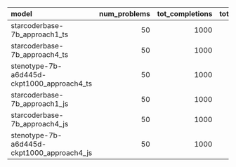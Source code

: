 | model                                      |   num_problems |   tot_completions |   tot_correct |   pct_correct |   tot_pkg_parses |   pct_pkg_parses |   tot_type_checks |   pct_type_checks |   tot_pkg_unchanged |   pct_pkg_unchanged |   pass@1_project |   tot_files |   tot_errorfree_files |   tot_errors |   pct_files_parse |   tot_files_parse |   tot_files_unchanged |   errors_per_file |   pct_errorfree_files |   pass@1_files |   avg_annotation_sites |   avg_annotations_added |   avg_annotations_trivial |   avg_annotations_trivial_original |   avg_definitions_added |   avg_definitions_used |   avg_types_undefined |   avg_errors |   avg_accuracy |   avg_levenshtein |   avg_untyped_levenshtein |   avg_token_count |   tot_annotation_sites |   tot_annotations_trivial |   tot_annotations_added |   tot_annotations_trivial_original |   tot_annotations_trivial_errorfree_files |   tot_annotations_trivial_original_errorfree_files |   tot_annotations_added_errorfree_files |   tot_annotations_added_files_parse |   tot_annotation_sites_files_parse |   tot_definitions |   tot_definitions_added |   tot_definitions_used |   tot_definitions_files_parse |   tot_definitions_added_files_parse |   tot_definitions_used_files_parse |   tot_types_undefined_files_parse |   pct_files_unchanged |   pct_annotations_trivial |   pct_annotations_trivial_errorfree_files |   pct_annotation_sites_filled |   pct_annotation_sites_filled_files_parse |   pct_definitions_added |   pct_definitions_added_files_parse |   pct_definitions_used |   pct_definitions_used_files_parse |
|:-------------------------------------------|---------------:|------------------:|--------------:|--------------:|-----------------:|-----------------:|------------------:|------------------:|--------------------:|--------------------:|-----------------:|------------:|----------------------:|-------------:|------------------:|------------------:|----------------------:|------------------:|----------------------:|---------------:|-----------------------:|------------------------:|--------------------------:|-----------------------------------:|------------------------:|-----------------------:|----------------------:|-------------:|---------------:|------------------:|--------------------------:|------------------:|-----------------------:|--------------------------:|------------------------:|-----------------------------------:|------------------------------------------:|---------------------------------------------------:|----------------------------------------:|------------------------------------:|-----------------------------------:|------------------:|------------------------:|-----------------------:|------------------------------:|------------------------------------:|-----------------------------------:|----------------------------------:|----------------------:|--------------------------:|------------------------------------------:|------------------------------:|------------------------------------------:|------------------------:|------------------------------------:|-----------------------:|-----------------------------------:|
| starcoderbase-7b_approach1_ts              |             50 |              1000 |            48 |         0.048 |              938 |            0.938 |               254 |             0.254 |                  23 |               0.023 |            0.048 |        1000 |                   254 |         3105 |          0.938    |               938 |                    23 |           3.105   |              0.254    |    0.041       |                 41.871 |                  20.369 |                     1.091 |                               2.04 |                   2.028 |                  0.984 |                 1.33  |        3.105 |      0.11649   |          0.896953 |                  0.926295 |           1290.79 |                  41871 |                      1091 |                   20369 |                               2040 |                                       276 |                                               1288 |                                    3370 |                               14669 |                              36123 |              3522 |                    2028 |                    984 |                          2259 |                                1226 |                                776 |                              1168 |              0.023    |                0.0535618  |                                 0.0818991 |                     0.48647   |                                0.406085   |               0.575809  |                           0.542718  |               0.279387 |                           0.343515 |
| starcoderbase-7b_approach4_ts              |             50 |              1000 |           210 |         0.21  |              940 |            0.94  |               351 |             0.351 |                  45 |               0.045 |            0.21  |        1000 |                   351 |         4135 |          0.94     |               940 |                    39 |           4.135   |              0.351    |    0.153       |                 42.264 |                  18.037 |                     1.342 |                               2.04 |                   1.328 |                  0.919 |                 0.375 |        4.135 |      0.156162  |          0.923642 |                  0.956975 |           1295.7  |                  42264 |                      1342 |                   18037 |                               2040 |                                       848 |                                               1010 |                                    3291 |                               11711 |                              35242 |              2325 |                    1328 |                    919 |                          2087 |                                1218 |                                908 |                               336 |              0.039    |                0.0744026  |                                 0.257672  |                     0.42677   |                                0.332302   |               0.571183  |                           0.583613  |               0.395269 |                           0.435074 |
| stenotype-7b-a6d445d-ckpt1000_approach4_ts |             50 |              1000 |           257 |         0.257 |              960 |            0.96  |               472 |             0.472 |                   0 |               0     |            0.257 |        1000 |                   472 |         2498 |          0.96     |               960 |                     0 |           2.498   |              0.472    |    0.164       |                 39.421 |                  19.957 |                     2.681 |                               2.04 |                   0.827 |                  0.871 |                 0.807 |        2.498 |      0.0764612 |          0.944774 |                  0.98233  |           1246    |                  39421 |                      2681 |                   19957 |                               2040 |                                      1179 |                                                812 |                                    5870 |                               16203 |                              35364 |              1480 |                     827 |                    871 |                          1447 |                                 802 |                                844 |                               710 |              0        |                0.134339   |                                 0.200852  |                     0.506253  |                                0.458178   |               0.558784  |                           0.55425   |               0.588514 |                           0.583276 |
| starcoderbase-7b_approach1_js              |             50 |              1000 |             0 |         0     |              890 |            0.89  |               113 |             0.113 |                 369 |               0.369 |            0     |        2511 |                  1404 |         9249 |          0.956193 |              2401 |                  1739 |           3.68339 |              0.55914  |    0           |                 71.177 |                  14.864 |                     0.876 |                               0    |                   1.16  |                  0.524 |                 0.177 |        9.249 |      0.46934   |          0.871367 |                  0.88609  |           1927.45 |                  71177 |                       876 |                   14864 |                                  0 |                                        89 |                                                  0 |                                     902 |                                4464 |                              54720 |              2447 |                    1160 |                    524 |                           529 |                                 406 |                                277 |                               147 |              0.692553 |                0.0589343  |                                 0.0986696 |                     0.208832  |                                0.0815789  |               0.47405   |                           0.767486  |               0.21414  |                           0.523629 |
| starcoderbase-7b_approach4_js              |             50 |              1000 |             0 |         0     |              992 |            0.992 |               128 |             0.128 |                 639 |               0.639 |            0     |        2590 |                  1520 |         9733 |          0.996911 |              2582 |                  2204 |           3.75792 |              0.586873 |    0.000772201 |                 56.789 |                   0.602 |                     0.006 |                               0    |                   0.031 |                  0.019 |                 0.019 |        9.733 |      0.694646  |          0.962583 |                  0.962806 |           1630.91 |                  56789 |                         6 |                     602 |                                  0 |                                         0 |                                                  0 |                                       4 |                                 275 |                              55236 |               111 |                      31 |                     19 |                           103 |                                  23 |                                 13 |                                16 |              0.850965 |                0.00996678 |                                 0         |                     0.0106006 |                                0.00497864 |               0.279279  |                           0.223301  |               0.171171 |                           0.126214 |
| stenotype-7b-a6d445d-ckpt1000_approach4_js |             50 |              1000 |             0 |         0     |             1000 |            1     |               140 |             0.14  |                 852 |               0.852 |            0     |        2760 |                  1720 |         9730 |          1        |              2760 |                  2583 |           3.52536 |              0.623188 |    0.0177536   |                 57.483 |                   1.662 |                     0.663 |                               0    |                   0.003 |                  0.012 |                 0.056 |        9.73  |      0.879316  |          0.998194 |                  0.999824 |           1675.04 |                  57483 |                       663 |                    1662 |                                  0 |                                       150 |                                                  0 |                                     217 |                                1662 |                              57483 |                83 |                       3 |                     12 |                            83 |                                   3 |                                 12 |                                56 |              0.93587  |                0.398917   |                                 0.691244  |                     0.0289129 |                                0.0289129  |               0.0361446 |                           0.0361446 |               0.144578 |                           0.144578 |